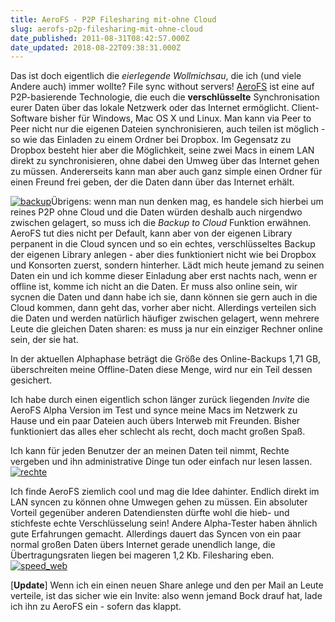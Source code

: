 ```yaml
---
title: AeroFS - P2P Filesharing mit-ohne Cloud
slug: aerofs-p2p-filesharing-mit-ohne-cloud
date_published: 2011-08-31T08:42:57.000Z
date_updated: 2018-08-22T09:38:31.000Z
---
```


Das ist doch eigentlich die *eierlegende Wollmichsau*, die ich (und viele Andere auch) immer wollte? File sync without servers! [AeroFS](http://www.aerofs.com/) ist eine auf P2P-basierende Technologie, die euch die **verschlüsselte** Synchronisation eurer Daten über das lokale Netzwerk oder das Internet ermöglicht. Client-Software bisher für Windows, Mac OS X und Linux. Man kann via Peer to Peer nicht nur die eigenen Dateien synchronisieren, auch teilen ist möglich - so wie das Einladen zu einem Ordner bei Dropbox. Im Gegensatz zu Dropbox besteht hier aber die Möglichkeit, seine zwei Macs in einem LAN direkt zu synchronisieren, ohne dabei den Umweg über das Internet gehen zu müssen. Andererseits kann man aber auch ganz simple einen Ordner für einen Freund frei geben, der die Daten dann über das Internet erhält.

[![backup](//picdump.thafaker.de/2011/08/backup-150x150.png)](http://picdump.thafaker.de/2011/08/backup.png)Übrigens: wenn man nun denken mag, es handele sich hierbei um reines P2P ohne Cloud und die Daten würden deshalb auch nirgendwo zwischen gelagert, so muss ich die *Backup to Cloud* Funktion erwähnen. AeroFS tut dies nicht per Default, kann aber von der eigenen Library perpanent in die Cloud syncen und so ein echtes, verschlüsseltes Backup der eigenen Library anlegen - aber dies funktioniert nicht wie bei Dropbox und Konsorten zuerst, sondern hinterher. Lädt mich heute jemand zu seinen Daten ein und ich komme dieser Einladung aber erst nachts nach, wenn er offline ist, komme ich nicht an die Daten. Er muss also online sein, wir sycnen die Daten und dann habe ich sie, dann können sie gern auch in die Cloud kommen, dann geht das, vorher aber nicht. Allerdings verteilen sich die Daten und werden natürlich häufiger zwischen gelagert, wenn mehrere Leute die gleichen Daten sharen: es muss ja nur ein einziger Rechner online sein, der sie hat.

In der aktuellen Alphaphase beträgt die Größe des Online-Backups 1,71 GB, überschreiten meine Offline-Daten diese Menge, wird nur ein Teil dessen gesichert.

Ich habe durch einen eigentlich schon länger zurück liegenden *Invite* die AeroFS Alpha Version im Test und synce meine Macs im Netzwerk zu Hause und ein paar Dateien auch übers Interweb mit Freunden. Bisher funktioniert das alles eher schlecht als recht, doch macht großen Spaß.

Ich kann für jeden Benutzer der an meinen Daten teil nimmt, Rechte vergeben und ihn administrative Dinge tun oder einfach nur lesen lassen.
[![rechte](//picdump.thafaker.de/2011/08/rechte.png)](http://picdump.thafaker.de/2011/08/rechte.png)

Ich finde AeroFS ziemlich cool und mag die Idee dahinter. Endlich direkt im LAN syncen zu können ohne Umwegen gehen zu müssen. Ein absoluter Vorteil gegenüber anderen Datendiensten dürfte wohl die hieb- und stichfeste echte Verschlüsselung sein! Andere Alpha-Tester haben ähnlich gute Erfahrungen gemacht. Allerdings dauert das Syncen von ein paar normal großen Daten übers Internet gerade unendlich lange, die Übertragungsraten liegen bei mageren 1,2 Kb. Filesharing eben.
[![speed_web](//picdump.thafaker.de/2011/08/speed_web-580x392.png)](http://picdump.thafaker.de/2011/08/speed_web.png)

[**Update**] Wenn ich ein einen neuen Share anlege und den per Mail an Leute verteile, ist das sicher wie ein Invite: also wenn jemand Bock drauf hat, lade ich ihn zu AeroFS ein - sofern das klappt.
